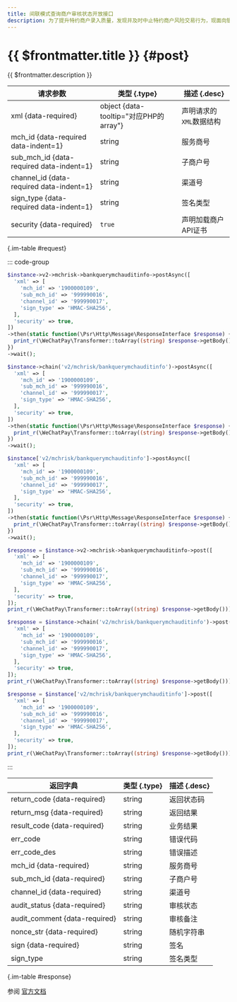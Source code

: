 ```yaml
---
title: 间联模式查询商户审核状态开放接口
description: 为了提升特约商户录入质量，发现并及时中止特约商户风险交易行为，现面向银行服务商开放风险商户数据，支持银行在录入商户前提前核查商户风险、了解风险交易、并且将风险处理结果同步微信支付.用于服务商/银行准入商户时，根据身份证，银行卡号，营业执照等信息查询商户是否有风险。说明：该接口需要提供以下信息至少一种，提供的信息越多，查询结果越准确。
---
```


# {{ $frontmatter.title }} {#post}

{{ $frontmatter.description }}

| 请求参数 | 类型 {.type} | 描述 {.desc}
| --- | --- | ---
| xml {data-required} | object {data-tooltip="对应PHP的array"} | 声明请求的`XML`数据结构
| mch_id {data-required data-indent=1} | string | 服务商号
| sub_mch_id {data-required data-indent=1} | string | 子商户号
| channel_id {data-required data-indent=1} | string | 渠道号
| sign_type {data-required data-indent=1} | string | 签名类型
| security {data-required} | `true` | 声明加载商户API证书

{.im-table #request}

::: code-group

```php [异步纯链式]
$instance->v2->mchrisk->bankquerymchauditinfo->postAsync([
  'xml' => [
    'mch_id' => '1900000109',
    'sub_mch_id' => '999990016',
    'channel_id' => '999990017',
    'sign_type' => 'HMAC-SHA256',
  ],
  'security' => true,
])
->then(static function(\Psr\Http\Message\ResponseInterface $response) {
  print_r(\WeChatPay\Transformer::toArray((string) $response->getBody()));
})
->wait();
```

```php [异步声明式]
$instance->chain('v2/mchrisk/bankquerymchauditinfo')->postAsync([
  'xml' => [
    'mch_id' => '1900000109',
    'sub_mch_id' => '999990016',
    'channel_id' => '999990017',
    'sign_type' => 'HMAC-SHA256',
  ],
  'security' => true,
])
->then(static function(\Psr\Http\Message\ResponseInterface $response) {
  print_r(\WeChatPay\Transformer::toArray((string) $response->getBody()));
})
->wait();
```

```php [异步属性式]
$instance['v2/mchrisk/bankquerymchauditinfo']->postAsync([
  'xml' => [
    'mch_id' => '1900000109',
    'sub_mch_id' => '999990016',
    'channel_id' => '999990017',
    'sign_type' => 'HMAC-SHA256',
  ],
  'security' => true,
])
->then(static function(\Psr\Http\Message\ResponseInterface $response) {
  print_r(\WeChatPay\Transformer::toArray((string) $response->getBody()));
})
->wait();
```

```php [同步纯链式]
$response = $instance->v2->mchrisk->bankquerymchauditinfo->post([
  'xml' => [
    'mch_id' => '1900000109',
    'sub_mch_id' => '999990016',
    'channel_id' => '999990017',
    'sign_type' => 'HMAC-SHA256',
  ],
  'security' => true,
]);
print_r(\WeChatPay\Transformer::toArray((string) $response->getBody()));
```

```php [同步声明式]
$response = $instance->chain('v2/mchrisk/bankquerymchauditinfo')->post([
  'xml' => [
    'mch_id' => '1900000109',
    'sub_mch_id' => '999990016',
    'channel_id' => '999990017',
    'sign_type' => 'HMAC-SHA256',
  ],
  'security' => true,
]);
print_r(\WeChatPay\Transformer::toArray((string) $response->getBody()));
```

```php [同步属性式]
$response = $instance['v2/mchrisk/bankquerymchauditinfo']->post([
  'xml' => [
    'mch_id' => '1900000109',
    'sub_mch_id' => '999990016',
    'channel_id' => '999990017',
    'sign_type' => 'HMAC-SHA256',
  ],
  'security' => true,
]);
print_r(\WeChatPay\Transformer::toArray((string) $response->getBody()));
```

:::

| 返回字典 | 类型 {.type} | 描述 {.desc}
| --- | --- | ---
| return_code {data-required}| string | 返回状态码
| return_msg {data-required}| string | 返回结果
| result_code {data-required}| string | 业务结果
| err_code | string | 错误代码
| err_code_des | string | 错误描述
| mch_id {data-required}| string | 服务商号
| sub_mch_id {data-required}| string | 子商户号
| channel_id {data-required}| string | 渠道号
| audit_status {data-required}| string | 审核状态
| audit_comment {data-required}| string | 审核备注
| nonce_str {data-required}| string | 随机字符串
| sign {data-required}| string | 签名
| sign_type | string | 签名类型

{.im-table #response}

参阅 [官方文档](https://pay.weixin.qq.com/wiki/doc/api/mch_bank.php?chapter=9_291)
